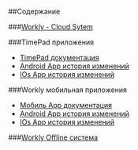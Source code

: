 ##Содержание

###[Workly - Cloud Sytem](cloud-system/cloud-system-doc.md)

###TimePad приложения
 - [TimePad документация](timepad/timepad-doc.md)
 - [Android App история изменений](timepad/timepad-android/timepad-android-change-history.md)
 - [IOs App история изменений](timepad/timepad-ios/timepad-ios-change-history.md)
 
###Workly мобильная приложения
 - [Мобиль App документация](mobile-app/mobile-app-doc.md)
 - [Android App история изменений](mobile-app/android-app/app-android-change-history.md)
 - [IOs App история изменений](mobile-app/ios-app/app-ios-change-history.md)
 
###[Workly Offline система](offline-system/offline-doc.md)


